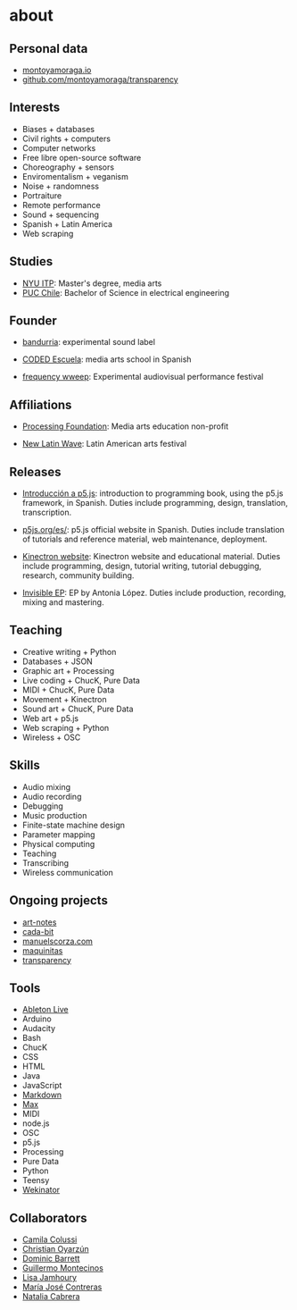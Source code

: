 # about

## Personal data

*  [montoyamoraga.io](http://montoyamoraga.io/)
* [github.com/montoyamoraga/transparency](https://github.com/montoyamoraga/transparency)

## Interests

* Biases + databases
* Civil rights + computers
* Computer networks
* Free libre open-source software
* Choreography + sensors
* Enviromentalism + veganism
* Noise + randomness
* Portraiture
* Remote performance
* Sound + sequencing
* Spanish + Latin America
* Web scraping

## Studies

* [NYU ITP](https://tisch.nyu.edu/itp): Master's degree, media arts
* [PUC Chile](https://www.ing.uc.cl/electrica/): Bachelor of Science in electrical engineering

## Founder

* [bandurria](https://bandurria.io/): experimental sound label

* [CODED Escuela](http://codedescuela.cl/): media arts school in Spanish

* [frequency wweep](http://frequencysweep.com/): Experimental audiovisual performance festival

## Affiliations

* [Processing Foundation](https://processingfoundation.org/): Media arts education non-profit

* [New Latin Wave](https://newlatinwave.com/): Latin American arts festival

## Releases

* [Introducción a p5.js](https://processingfoundation.press/product/introduccion-a-p5-js/): introduction to programming book, using the p5.js framework, in Spanish. Duties include programming, design, translation, transcription.

* [p5js.org/es/](https://p5js.org/es/): p5.js official website in Spanish. Duties include translation of tutorials and reference material, web maintenance, deployment.

* [Kinectron website](https://kinectron.github.io/): Kinectron website and educational material. Duties include programming, design, tutorial writing, tutorial debugging, research, community building.

* [Invisible EP](https://antonialopez.bandcamp.com/album/invisible): EP by Antonia López. Duties include production, recording, mixing and mastering.

## Teaching

* Creative writing + Python
* Databases + JSON
* Graphic art + Processing
* Live coding + ChucK, Pure Data
* MIDI + ChucK, Pure Data
* Movement + Kinectron
* Sound art + ChucK, Pure Data
* Web art + p5.js
* Web scraping + Python
* Wireless + OSC

## Skills

* Audio mixing
* Audio recording
* Debugging
* Music production
* Finite-state machine design
* Parameter mapping
* Physical computing
* Teaching
* Transcribing
* Wireless communication

## Ongoing projects

* [art-notes](https://github.com/montoyamoraga/art-notes)
* [cada-bit](https://github.com/cada-bit)
* [manuelscorza.com](https://github.com/montoyamoraga/manuelscorza)
* [maquinitas](https://github.com/maquinitas)
* [transparency](https://github.com/montoyamoraga/transparency)

## Tools

* [Ableton Live](https://en.wikipedia.org/wiki/Ableton_Live)
* Arduino
* Audacity
* Bash
* ChucK
* CSS
* HTML
* Java
* JavaScript
* [Markdown](https://en.wikipedia.org/wiki/Markdown)
* [Max](https://en.wikipedia.org/wiki/Max_(software))
* MIDI
* node.js
* OSC
* p5.js
* Processing
* Pure Data
* Python
* Teensy
* [Wekinator](http://www.wekinator.org/)

## Collaborators

* [Camila Colussi](https://www.camilacolussi.com/)
* [Christian Oyarzún](http://error404.cl/)
* [Dominic Barrett](http://www.dominicbarrett.com/)
* [Guillermo Montecinos](http://guillemontecinos.cl/)
* [Lisa Jamhoury](http://lisajamhoury.com/)
* [María José Contreras](http://www.mariajosecontreras.com/)
* [Natalia Cabrera](http://www.nataliacabrera.com/)
